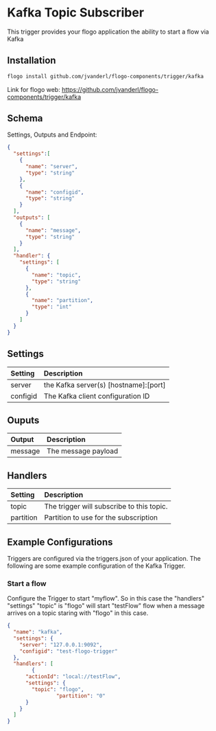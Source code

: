 # Kafka Topic Subscriber
This trigger provides your flogo application the ability to start a flow via Kafka


## Installation

```bash
flogo install github.com/jvanderl/flogo-components/trigger/kafka
```
Link for flogo web: https://github.com/jvanderl/flogo-components/trigger/kafka

## Schema
Settings, Outputs and Endpoint:

```json
{
  "settings":[
    {
      "name": "server",
      "type": "string"
    },
    {
      "name": "configid",
      "type": "string"
    }
  ],
  "outputs": [
    {
      "name": "message",
      "type": "string"
    }
  ],
  "handler": {
    "settings": [
      {
        "name": "topic",
        "type": "string"
      },
      {
        "name": "partition",
        "type": "int"
      }
    ]
  }
}
```
## Settings
| Setting   | Description    |
|:----------|:---------------|
| server    | the Kafka server(s) [hostname]:[port]|
| configid       | The Kafka client configuration ID |         

## Ouputs
| Output   | Description    |
|:----------|:---------------|
| message    | The message payload |

## Handlers
| Setting   | Description    |
|:----------|:---------------|
| topic    | The trigger will subscribe to this topic. |
| partition  | Partition to use for the subscription |

## Example Configurations

Triggers are configured via the triggers.json of your application. The following are some example configuration of the Kafka Trigger.

### Start a flow
Configure the Trigger to start "myflow". So in this case the "handlers" "settings" "topic" is "flogo" will start "testFlow" flow when a message arrives on a topic staring with "flogo" in this case.

```json
{
  "name": "kafka",
  "settings": {
    "server": "127.0.0.1:9092",
    "configid": "test-flogo-trigger"
  },
  "handlers": [
		{
      "actionId": "local://testFlow",
      "settings": {
        "topic": "flogo",
				"partition": "0"
      }
    }
  ]
}

```
